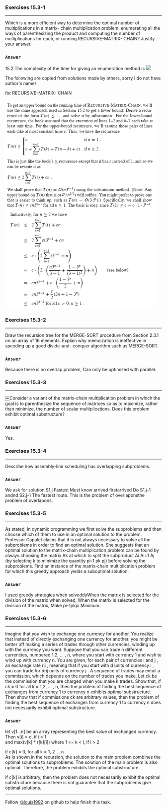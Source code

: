 ### Exercises 15.3-1
***
Which is a more efficient way to determine the optimal number of multiplications in a matrix- chain multiplication problem: enumerating all the ways of parenthesizing the product and computing the number of multiplications for each, or running RECURSIVE-MATRIX- CHAIN? Justify your answer.

### `Answer`
15.2 The complexity of the time for giving an enumeration method is
![](http://latex.codecogs.com/gif.latex?\\Omega\(\\frac{4^n}{n^{3/2}}}\))

The following are copied from solutions made by others, sorry I do not have author's name/

for RECURSIVE-MATRIX- CHAIN

![](./repo/s3/1.png)



### Exercises 15.3-2
***
Draw the recursion tree for the MERGE-SORT procedure from Section 2.3.1 on an array of 16 elements. Explain why memoization is ineffective in speeding up a good divide-and- conquer algorithm such as MERGE-SORT.

### `Answer`
Because there is no overlap problem, Can only be optimized with parallel.

### Exercises 15.3-3
***
￼Consider a variant of the matrix-chain multiplication problem in which the goal is to parenthesize the sequence of matrices so as to maximize, rather than minimize, the number of scalar multiplications. Does this problem exhibit optimal substructure?

### `Answer`
Yes.

### Exercises 15.3-4
***
Describe how assembly-line scheduling has overlapping subproblems.

### `Answer`
We ask for solution S1,j Fastest Must know arrived firstarrived Do S1,j-1 andnd S2,j-1 The fastest route. This is the problem of overlaponsthe problem of overlapons.
			
### Exercises 15.3-5
***
As stated, in dynamic programming we first solve the subproblems and then choose which of them to use in an optimal solution to the problem. Professor Capulet claims that it is not always necessary to solve all the subproblems in order to find an optimal solution. She suggests that an optimal solution to the matrix-chain multiplication problem can be found by always choosing the matrix Ak at which to split the subproduct Ai Ai+1 Aj (by selecting k to minimize the quantity pi-1 pk pj) before solving the subproblems. Find an instance of the matrix-chain multiplication problem for which this greedy approach yields a suboptimal solution.

### `Answer`
I used greedy strategies when solveddyWhen the matrix is ​​selected for the division of the matrix when solved, When the matrix is ​​selected for the division of the matrix, Make pi-1pkpi Minimum.

### Exercises 15.3-6
***
Imagine that you wish to exchange one currency for another. You realize that
instead of directly exchanging one currency for another, you might be better off
making a series of trades through other currencies, winding up with the currency
you want. Suppose that you can trade n different currencies, numbered 1,2, ... , n,
where you start with currency 1 and wish to wind up with currency n. You are
given, for each pair of currencies i and j , an exchange rate rij , meaning that if
you start with d units of currency i , you can trade for drij units of currency j .
A sequence of trades may entail a commission, which depends on the number of
trades you make. Let ck be the commission that you are charged when you make k
trades. Show that, if ck = 0 for all k = 1,2, ... , n, then the problem of finding the
best sequence of exchanges from currency 1 to currency n exhibits optimal substructure.
Then show that if commissions ck are arbitrary values, then the problem
of finding the best sequence of exchanges from currency 1 to currency n does not
necessarily exhibit optimal substructure.

### `Answer`
let v[1...n] be an array representing the best value of exchanged currency.<br>
Then v[i] = d, if i = 1<br>
and         max(v[k] * r[k][i]) where 1 <= k < i, if i > 2<br>

if c[k] = 0, for all k = 1, 2 ... n<br>
As is shown in the recursion, the solution to the main problem combines the optimal solutions to subproblems. The solution of the main problem is also optimal. Therefore, the problem exhibits the optimal substructure.<br>

if c[k] is arbitrary, then the problem does not necessarily exhibit the optimal substructure because there is not guarantee that the subproblems give optimal solutions.

***
Follow [@louis1992](https://github.com/gzc) on github to help finish this task.